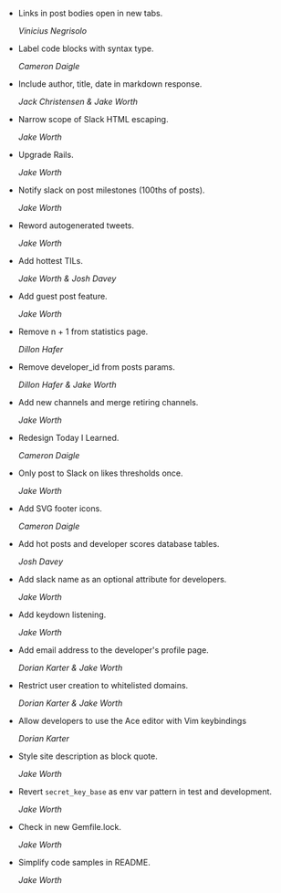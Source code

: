 * Links in post bodies open in new tabs.

  *Vinicius Negrisolo*

* Label code blocks with syntax type.

  *Cameron Daigle*

* Include author, title, date in markdown response.

  *Jack Christensen & Jake Worth*

* Narrow scope of Slack HTML escaping.

  *Jake Worth*

* Upgrade Rails.

  *Jake Worth*

* Notify slack on post milestones (100ths of posts).

  *Jake Worth*

* Reword autogenerated tweets.

  *Jake Worth*

* Add hottest TILs.

  *Jake Worth & Josh Davey*

* Add guest post feature.

  *Jake Worth*

* Remove n + 1 from statistics page.

  *Dillon Hafer*

* Remove developer_id from posts params.

  *Dillon Hafer & Jake Worth*

* Add new channels and merge retiring channels.

  *Jake Worth*

* Redesign Today I Learned.

  *Cameron Daigle*

* Only post to Slack on likes thresholds once.

  *Jake Worth*

* Add SVG footer icons.

  *Cameron Daigle*

* Add hot posts and developer scores database tables.

  *Josh Davey*

* Add slack name as an optional attribute for developers.

  *Jake Worth*

* Add keydown listening.

  *Jake Worth*

* Add email address to the developer's profile page.

  *Dorian Karter & Jake Worth*

* Restrict user creation to whitelisted domains.

  *Dorian Karter & Jake Worth*

* Allow developers to use the Ace editor with Vim keybindings

  *Dorian Karter*

* Style site description as block quote.

  *Jake Worth*

* Revert `secret_key_base` as env var pattern in test and development.

  *Jake Worth*

* Check in new Gemfile.lock.

  *Jake Worth*

* Simplify code samples in README.

  *Jake Worth*
